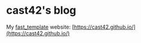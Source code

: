 # cast42's blog

My [fast_template](https://github.com/fastai/fast_template/) website: [https://cast42.github.io/](https://cast42.github.io/)
